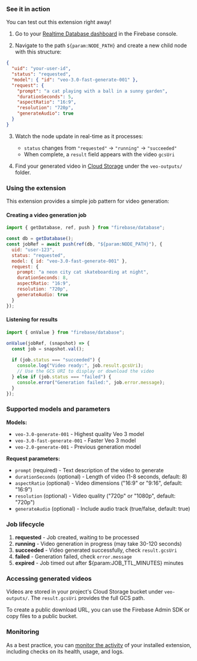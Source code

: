 ### See it in action

You can test out this extension right away!

1. Go to your [Realtime Database dashboard](https://console.firebase.google.com/project/${param:PROJECT_ID}/database/${param:PROJECT_ID}/data) in the Firebase console.

2. Navigate to the path `${param:NODE_PATH}` and create a new child node with this structure:

```json
{
  "uid": "your-user-id",
  "status": "requested",
  "model": { "id": "veo-3.0-fast-generate-001" },
  "request": {
    "prompt": "a cat playing with a ball in a sunny garden",
    "durationSeconds": 5,
    "aspectRatio": "16:9",
    "resolution": "720p",
    "generateAudio": true
  }
}
```

3. Watch the node update in real-time as it processes:
   - `status` changes from `"requested"` → `"running"` → `"succeeded"`
   - When complete, a `result` field appears with the video `gcsUri`

4. Find your generated video in [Cloud Storage](https://console.cloud.google.com/storage/browser) under the `veo-outputs/` folder.

### Using the extension

This extension provides a simple job pattern for video generation:

#### Creating a video generation job

```javascript
import { getDatabase, ref, push } from "firebase/database";

const db = getDatabase();
const jobRef = await push(ref(db, "${param:NODE_PATH}"), {
  uid: "user-123",
  status: "requested",
  model: { id: "veo-3.0-fast-generate-001" },
  request: {
    prompt: "a neon city cat skateboarding at night",
    durationSeconds: 8,
    aspectRatio: "16:9", 
    resolution: "720p",
    generateAudio: true
  }
});
```

#### Listening for results

```javascript
import { onValue } from "firebase/database";

onValue(jobRef, (snapshot) => {
  const job = snapshot.val();
  
  if (job.status === "succeeded") {
    console.log("Video ready:", job.result.gcsUri);
    // Use the GCS URI to display or download the video
  } else if (job.status === "failed") {
    console.error("Generation failed:", job.error.message);
  }
});
```

### Supported models and parameters

**Models:**
- `veo-3.0-generate-001` - Highest quality Veo 3 model
- `veo-3.0-fast-generate-001` - Faster Veo 3 model  
- `veo-2.0-generate-001` - Previous generation model

**Request parameters:**
- `prompt` (required) - Text description of the video to generate
- `durationSeconds` (optional) - Length of video (1-8 seconds, default: 8)
- `aspectRatio` (optional) - Video dimensions ("16:9" or "9:16", default: "16:9")  
- `resolution` (optional) - Video quality ("720p" or "1080p", default: "720p")
- `generateAudio` (optional) - Include audio track (true/false, default: true)

### Job lifecycle

1. **requested** - Job created, waiting to be processed
2. **running** - Video generation in progress (may take 30-120 seconds)
3. **succeeded** - Video generated successfully, check `result.gcsUri`
4. **failed** - Generation failed, check `error.message`
5. **expired** - Job timed out after ${param:JOB_TTL_MINUTES} minutes

### Accessing generated videos

Videos are stored in your project's Cloud Storage bucket under `veo-outputs/`. The `result.gcsUri` provides the full GCS path.

To create a public download URL, you can use the Firebase Admin SDK or copy files to a public bucket.

### Monitoring

As a best practice, you can [monitor the activity](https://firebase.google.com/docs/extensions/manage-installed-extensions#monitor) of your installed extension, including checks on its health, usage, and logs.
